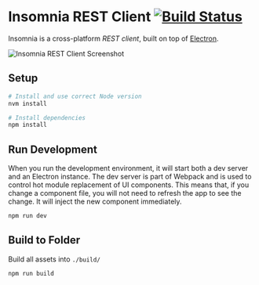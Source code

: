 # Insomnia REST Client [![Build Status](https://travis-ci.com/getinsomnia/app.svg?branch=master)](https://travis-ci.com/getinsomnia/app)

Insomnia is a cross-platform _REST client_, built on top of [Electron](http://electron.atom.io/).

![Insomnia REST Client Screenshot](https://insomnia.rest/images/docs/promo.png)

## Setup

```bash
# Install and use correct Node version
nvm install

# Install dependencies
npm install
```

## Run Development

When you run the development environment, it will start both a dev server and an Electron
instance. The dev server is part of Webpack and is used to control hot module replacement
of UI components. This means that, if you change a component file, you will not need to
refresh the app to see the change. It will inject the new component immediately.

```bash
npm run dev
```

## Build to Folder

Build all assets into `./build/`

```bash
npm run build
```
